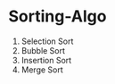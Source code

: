 # Sorting-Algo
1. Selection Sort <br>
2. Bubble Sort <br>
3. Insertion Sort <br>
4. Merge Sort <br>
